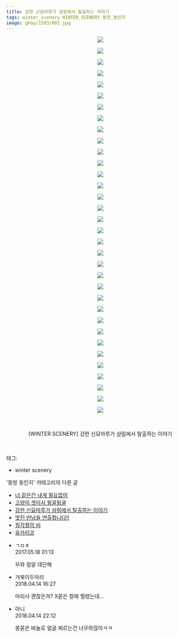 ```yaml
---
title: 강한 신묘마루가 삼림에서 탈출하는 이야기
tags: winter_scenery WINTER_SCENERY 동방_동인지
image: ghap/1593/001.jpg
---
```

<div class="article">
<p style="text-align: center; clear: none; float: none;"><img src="{{ site.nasurl }}/ghap/1593/001.jpg"/></p>
<p style="text-align: center; clear: none; float: none;"><img src="{{ site.nasurl }}/ghap/1593/002.jpg"/></p>
<p style="text-align: center; clear: none; float: none;"><img src="{{ site.nasurl }}/ghap/1593/003.jpg"/></p>
<p style="text-align: center; clear: none; float: none;"><img src="{{ site.nasurl }}/ghap/1593/004.jpg"/></p>
<p style="text-align: center; clear: none; float: none;"><img src="{{ site.nasurl }}/ghap/1593/005.jpg"/></p>
<p style="text-align: center; clear: none; float: none;"><img src="{{ site.nasurl }}/ghap/1593/006.jpg"/></p>
<p style="text-align: center; clear: none; float: none;"><img src="{{ site.nasurl }}/ghap/1593/007.jpg"/></p>
<p style="text-align: center; clear: none; float: none;"><img src="{{ site.nasurl }}/ghap/1593/008.jpg"/></p>
<p style="text-align: center; clear: none; float: none;"><img src="{{ site.nasurl }}/ghap/1593/009.jpg"/></p>
<p style="text-align: center; clear: none; float: none;"><img src="{{ site.nasurl }}/ghap/1593/010.jpg"/></p>
<p style="text-align: center; clear: none; float: none;"><img src="{{ site.nasurl }}/ghap/1593/011.jpg"/></p>
<p style="text-align: center; clear: none; float: none;"><img src="{{ site.nasurl }}/ghap/1593/012.jpg"/></p>
<p style="text-align: center; clear: none; float: none;"><img src="{{ site.nasurl }}/ghap/1593/013.jpg"/></p>
<p style="text-align: center; clear: none; float: none;"><img src="{{ site.nasurl }}/ghap/1593/014.jpg"/></p>
<p style="text-align: center; clear: none; float: none;"><img src="{{ site.nasurl }}/ghap/1593/015.jpg"/></p>
<p style="text-align: center; clear: none; float: none;"><img src="{{ site.nasurl }}/ghap/1593/016.jpg"/></p>
<p style="text-align: center; clear: none; float: none;"><img src="{{ site.nasurl }}/ghap/1593/017.jpg"/></p>
<p style="text-align: center; clear: none; float: none;"><img src="{{ site.nasurl }}/ghap/1593/018.jpg"/></p>
<p style="text-align: center; clear: none; float: none;"><img src="{{ site.nasurl }}/ghap/1593/019.jpg"/></p>
<p style="text-align: center; clear: none; float: none;"><img src="{{ site.nasurl }}/ghap/1593/020.jpg"/></p>
<p style="text-align: center; clear: none; float: none;"><img src="{{ site.nasurl }}/ghap/1593/021.jpg"/></p>
<p style="text-align: center; clear: none; float: none;"><img src="{{ site.nasurl }}/ghap/1593/022.jpg"/></p>
<p style="text-align: center; clear: none; float: none;"><img src="{{ site.nasurl }}/ghap/1593/023.jpg"/></p>
<p style="text-align: center; clear: none; float: none;"><img src="{{ site.nasurl }}/ghap/1593/024.jpg"/></p>
<p style="text-align: center; clear: none; float: none;"><img src="{{ site.nasurl }}/ghap/1593/025.jpg"/></p>
<p style="text-align: center; clear: none; float: none;"><img src="{{ site.nasurl }}/ghap/1593/026.jpg"/></p>
<p style="text-align: center; clear: none; float: none;"><img src="{{ site.nasurl }}/ghap/1593/027.jpg"/></p>
<p style="text-align: center; clear: none; float: none;"><img src="{{ site.nasurl }}/ghap/1593/028.jpg"/></p>
<p style="text-align: center; clear: none; float: none;"><img src="{{ site.nasurl }}/ghap/1593/029.jpg"/></p>
<p style="text-align: center; clear: none; float: none;"><img src="{{ site.nasurl }}/ghap/1593/030.jpg"/></p>
<p style="text-align: center; clear: none; float: none;"><img src="{{ site.nasurl }}/ghap/1593/031.jpg"/></p>
<p style="text-align: center; clear: none; float: none;"><img src="{{ site.nasurl }}/ghap/1593/032.jpg"/></p>
<p style="text-align: center; clear: none; float: none;"><img src="{{ site.nasurl }}/ghap/1593/033.jpg"/></p>
<p style="text-align: center; clear: none; float: none;"><img src="{{ site.nasurl }}/ghap/1593/034.jpg"/></p>
<p style="text-align: center; clear: none; float: none;"><br/></p>
<p style="text-align: center; clear: none; float: none;">[WINTER SCENERY] 강한 신묘마루가 삼림에서 탈출하는 이야기</p>
<p><br/></p>
</div><div class="tagTrail">
<p>태그: </p>
<ul>
<li>winter scenery</li>
</ul>
</div><div class="another">
<p>'동방 동인지' 카테고리의 다른 글</p>
<ul>
<li><a href="/2016-08-15-ghap_1596">너 같은건 내게 필요없어</a></li>
<li><a href="/2016-08-15-ghap_1594">고양이 셋이서 뒹굴뒹굴</a></li>
<li><a href="/2016-08-15-ghap_1593">강한 신묘마루가 삼림에서 탈출하는 이야기</a></li>
<li><a href="/2016-08-15-ghap_1592">멋진 만남을 연출합니다!!</a></li>
<li><a href="/2016-08-15-ghap_1591">침각월의 비</a></li>
<li><a href="/2016-08-15-ghap_1590">유카리코</a></li>
</ul>
</div><div class="cb_module cb_fluid">
<div class="cb_wrt cb_profile">
<div class="comment">
<ul>
<li class="cb_thumb_off" id="comment14991788">
<div class="cb_comment_area">
<div class="cb_info_area">
<div class="cb_section">
<span class="cb_nick_name">ㄱㅁㅎ</span>
</div>
<div class="cb_section">
<span class="cb_date">2017.05.18 01:13 </span>
</div>
</div>
<div class="cb_dsc_comment">
<p class="cb_dsc">
											우와 점알 데단해
										</p>
</div>
</div></li>
<li class="cb_thumb_off" id="comment15238951">
<div class="cb_comment_area">
<div class="cb_info_area">
<div class="cb_section">
<span class="cb_nick_name">거북이두마리</span>
</div>
<div class="cb_section">
<span class="cb_date">2018.04.14 16:27 </span>
</div>
</div>
<div class="cb_dsc_comment">
<p class="cb_dsc">
											마리사 괜찮은겨? X묻은 칼에 찔렸는데...
										</p>
</div>
</div></li>
<li class="cb_thumb_off" id="comment15239034">
<div class="cb_comment_area">
<div class="cb_info_area">
<div class="cb_section">
<span class="cb_nick_name">아니</span>
</div>
<div class="cb_section">
<span class="cb_date">2018.04.14 22:12 </span>
</div>
</div>
<div class="cb_dsc_comment">
<p class="cb_dsc">
											똥묻은 바늘로 얼굴 찌르는건 너무하잖아ㅋㅋ
										</p>
</div>
</div></li>
</ul>
</div>
</div><!-- commentList close -->
</div>